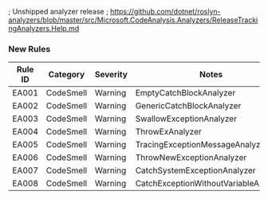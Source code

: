 ﻿; Unshipped analyzer release
; https://github.com/dotnet/roslyn-analyzers/blob/master/src/Microsoft.CodeAnalysis.Analyzers/ReleaseTrackingAnalyzers.Help.md

### New Rules
Rule ID | Category | Severity | Notes
--------|----------|----------|-------
EA001 | CodeSmell | Warning | EmptyCatchBlockAnalyzer
EA002 | CodeSmell | Warning | GenericCatchBlockAnalyzer
EA003 | CodeSmell | Warning | SwallowExceptionAnalyzer
EA004 | CodeSmell | Warning | ThrowExAnalyzer
EA005 | CodeSmell | Warning | TracingExceptionMessageAnalyzer
EA006 | CodeSmell | Warning | ThrowNewExceptionAnalyzer
EA007 | CodeSmell | Warning | CatchSystemExceptionAnalyzer
EA008 | CodeSmell | Warning | CatchExceptionWithoutVariableAnalyzer